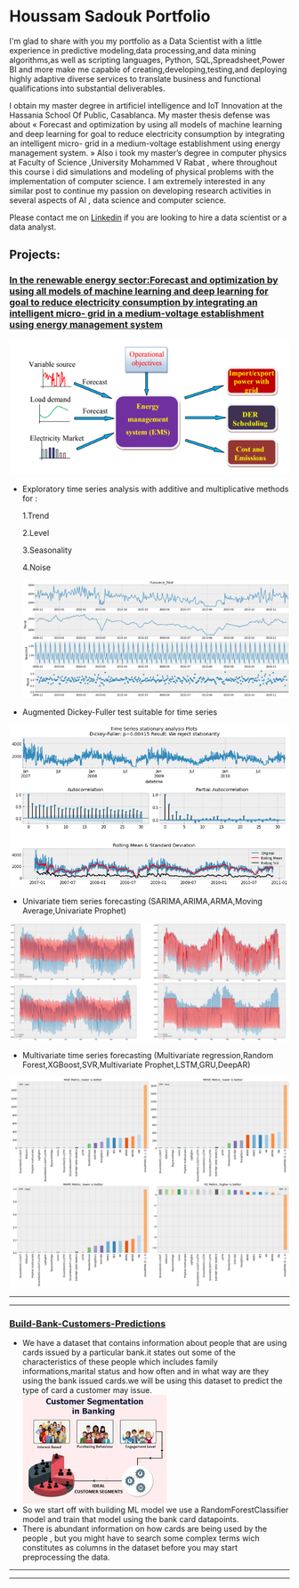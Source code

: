 # Houssam Sadouk Portfolio
 
I'm glad to share with you my portfolio as a Data Scientist with a little experience in predictive modeling,data processing,and data mining algorithms,as well as scripting languages, Python, SQL,Spreadsheet,Power BI and more make me capable of creating,developing,testing,and deploying highly adaptive diverse services to translate business and functional qualifications into substantial deliverables.

I obtain my master degree in artificiel intelligence and IoT Innovation at the Hassania School Of Public, Casablanca. My master thesis defense was about « Forecast and optimization by using all models of machine learning and deep learning for goal to reduce electricity consumption by integrating an intelligent micro- grid in a medium-voltage establishment using energy management system. » Also i took my master’s degree in computer physics at Faculty of Science ,University Mohammed V Rabat , where throughout this course i did simulations and modeling of physical problems with the implementation of computer science. I am extremely interested in any similar post to continue my passion on developing research activities in several aspects of AI , data science and computer science.

Please contact me on [Linkedin](https://www.linkedin.com/in/houssam-sadouk-329435161/) if you are looking to hire a data scientist or a data analyst.
 
## Projects:

###  [In the renewable energy sector:Forecast and optimization by using all models of machine learning and deep learning for goal to reduce electricity consumption by integrating an intelligent micro- grid in a medium-voltage establishment using energy management system](https://github.com/HousssamSadouk/Forcasting_Microgrid)
![image](https://github.com/HousssamSadouk/Forcasting_Microgrid/blob/main/EMS.png?raw=true)
* Exploratory time series analysis with additive and multiplicative methods for :
   
   1.Trend
 
   2.Level
   
   3.Seasonality
   
   4.Noise
  
  ![image](https://github.com/HousssamSadouk/Forcasting_Microgrid/blob/main/resultat1.png?raw=true)
  
  
* Augmented Dickey-Fuller test suitable for time series


![image](https://github.com/HousssamSadouk/Forcasting_Microgrid/blob/main/Dickey%20Fuller.png?raw=true)


* Univariate tiem series forecasting (SARIMA,ARIMA,ARMA,Moving Average,Univariate Prophet)

![image](https://github.com/HousssamSadouk/Forcasting_Microgrid/blob/main/02.png?raw=true)

* Multivariate time series forecasting (Multivariate regression,Random Forest,XGBoost,SVR,Multivariate Prophet,LSTM,GRU,DeepAR)

![image](https://github.com/HousssamSadouk/Forcasting_Microgrid/blob/main/resultat.png?raw=true)

---
 

---
 
 
###  [Build-Bank-Customers-Predictions](https://github.com/HousssamSadouk/Build-Bank-Customers-Predictions/blob/main/Bank.ipynb)
* We have a dataset that contains information about people that are using cards issued by a particular bank.it states out some of the characteristics of these people which includes family informations,marital status and how often and in what way are they using the bank issued cards.we will be using this dataset to predict the type of card a customer may issue.
![image](https://github.com/HousssamSadouk/Build-Bank-Customers-Predictions/blob/main/images.jpeg?raw=true) 
* So we start off with building ML model we use a RandomForestClassifier model and train that model using the bank card datapoints.
* There is abundant information on how cards are being used by the people , but you might have to search some complex terms wich constitutes as columns in the dataset before you may start preprocessing the data.

---
 
 

---
 
 

 
 
